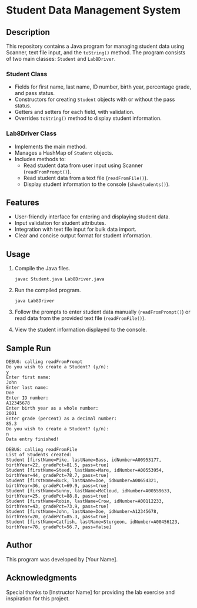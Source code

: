 # Student Data Management System

## Description
This repository contains a Java program for managing student data using Scanner, text file input, and the `toString()` method. The program consists of two main classes: `Student` and `Lab8Driver`. 

### Student Class
- Fields for first name, last name, ID number, birth year, percentage grade, and pass status.
- Constructors for creating `Student` objects with or without the pass status.
- Getters and setters for each field, with validation.
- Overrides `toString()` method to display student information.

### Lab8Driver Class
- Implements the main method.
- Manages a HashMap of `Student` objects.
- Includes methods to:
  - Read student data from user input using Scanner (`readFromPrompt()`).
  - Read student data from a text file (`readFromFile()`).
  - Display student information to the console (`showStudents()`).

## Features
- User-friendly interface for entering and displaying student data.
- Input validation for student attributes.
- Integration with text file input for bulk data import.
- Clear and concise output format for student information.

## Usage
1. Compile the Java files.
   ```
   javac Student.java Lab8Driver.java
   ```

2. Run the compiled program.
   ```
   java Lab8Driver
   ```

3. Follow the prompts to enter student data manually (`readFromPrompt()`) or read data from the provided text file (`readFromFile()`).

4. View the student information displayed to the console.

## Sample Run
```
DEBUG: calling readFromPrompt
Do you wish to create a Student? (y/n):
y
Enter first name:
John
Enter last name:
Doe
Enter ID number:
A12345678
Enter birth year as a whole number:
2001
Enter grade (percent) as a decimal number:
85.3
Do you wish to create a Student? (y/n):
n
Data entry finished!

DEBUG: calling readFromFile
List of Students created:
Student [firstName=Pike, lastName=Bass, idNumber=A00953177, birthYear=22, gradePct=81.5, pass=true]
Student [firstName=Steed, lastName=Mare, idNumber=A00553954, birthYear=44, gradePct=78.7, pass=true]
Student [firstName=Buck, lastName=Doe, idNumber=A00654321, birthYear=36, gradePct=69.9, pass=true]
Student [firstName=Sunny, lastName=McCloud, idNumber=A00559633, birthYear=25, gradePct=88.8, pass=true]
Student [firstName=Robin, lastName=Crow, idNumber=A00112233, birthYear=43, gradePct=73.9, pass=true]
Student [firstName=John, lastName=Doe, idNumber=A12345678, birthYear=20, gradePct=85.3, pass=true]
Student [firstName=Catfish, lastName=Sturgeon, idNumber=A00456123, birthYear=78, gradePct=56.7, pass=false]
```

## Author
This program was developed by [Your Name].

## Acknowledgments
Special thanks to [Instructor Name] for providing the lab exercise and inspiration for this project.
